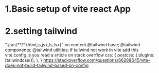 # 1.Basic setup of vite react App

#  2.setting tailwind
  "./src/**/*.{html,js,jsx,ts,tsx}"  on content
         @tailwind base;
        @tailwind components;
         @tailwind utilities;
   if tailwind not work in vite add this  vite.config.js you read a article on stack overflow
css: {
  postcss: {
     plugins: [tailwindcss()],
   },
} https://stackoverflow.com/questions/66288645/vite-does-not-build-tailwind-based-on-config
